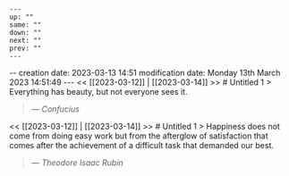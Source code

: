 ```
---
up: ""
same: ""
down: ""
next: ""
prev: ""
---
```





-- creation date: 2023-03-13 14:51 modification date: Monday 13th March 2023 14:51:49 --- << [[2023-03-12]] | [[2023-03-14]] >> # Untitled 1 > Everything has beauty, but not everyone sees it.
> — <cite>Confucius</cite>



<< [[2023-03-12]] | [[2023-03-14]] >> # Untitled 1 > Happiness does not come from doing easy work but from the afterglow of satisfaction that comes after the achievement of a difficult task that demanded our best.
> — <cite>Theodore Isaac Rubin</cite>